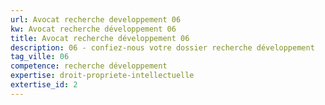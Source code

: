 ```yaml
---
url: Avocat recherche developpement 06
kw: Avocat recherche développement 06
title: Avocat recherche développement 06
description: 06 - confiez-nous votre dossier recherche développement
tag_ville: 06
competence: recherche développement
expertise: droit-propriete-intellectuelle
extertise_id: 2
---
```


